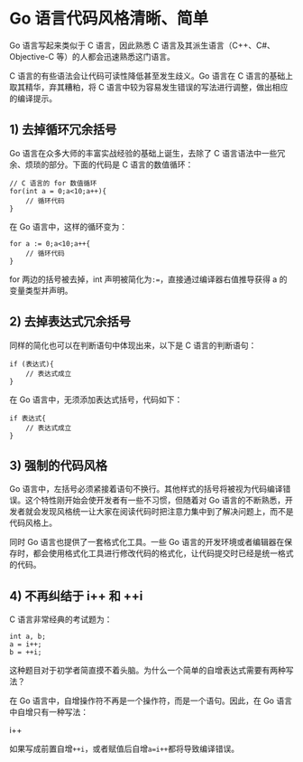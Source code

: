# Go 语言代码风格清晰、简单

Go 语言写起来类似于 C 语言，因此熟悉 C 语言及其派生语言（C++、C#、Objective-C 等）的人都会迅速熟悉这门语言。

C 语言的有些语法会让代码可读性降低甚至发生歧义。Go 语言在 C 语言的基础上取其精华，弃其糟粕，将 C 语言中较为容易发生错误的写法进行调整，做出相应的编译提示。

## 1) 去掉循环冗余括号

Go 语言在众多大师的丰富实战经验的基础上诞生，去除了 C 语言语法中一些冗余、烦琐的部分。下面的代码是 C 语言的数值循环：

```
// C 语言的 for 数值循环
for(int a = 0;a<10;a++){
    // 循环代码
}
```

在 Go 语言中，这样的循环变为：

```
for a := 0;a<10;a++{
    // 循环代码
}
```

for 两边的括号被去掉，int 声明被简化为`:=`，直接通过编译器右值推导获得 a 的变量类型并声明。

## 2) 去掉表达式冗余括号

同样的简化也可以在判断语句中体现出来，以下是 C 语言的判断语句：

```
if (表达式){
    // 表达式成立
}
```

在 Go 语言中，无须添加表达式括号，代码如下：

```
if 表达式{
    // 表达式成立
}
```

## 3) 强制的代码风格

Go 语言中，左括号必须紧接着语句不换行。其他样式的括号将被视为代码编译错误。这个特性刚开始会使开发者有一些不习惯，但随着对 Go 语言的不断熟悉，开发者就会发现风格统一让大家在阅读代码时把注意力集中到了解决问题上，而不是代码风格上。

同时 Go 语言也提供了一套格式化工具。一些 Go 语言的开发环境或者编辑器在保存时，都会使用格式化工具进行修改代码的格式化，让代码提交时已经是统一格式的代码。

## 4) 不再纠结于 i++ 和 ++i

C 语言非常经典的考试题为：

```
int a, b;
a = i++;
b = ++i;
```

这种题目对于初学者简直摸不着头脑。为什么一个简单的自增表达式需要有两种写法？

在 Go 语言中，自增操作符不再是一个操作符，而是一个语句。因此，在 Go 语言中自增只有一种写法：

i++

如果写成前置自增`++i`，或者赋值后自增`a=i++`都将导致编译错误。
